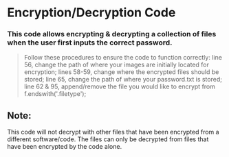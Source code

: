 # Encryption/Decryption Code


### This code allows encrypting & decrypting a collection of files when the user first inputs the correct password. 


>Follow these procedures to ensure the code to function correctly: line 56, change the path of where your images are initially located for encryption; lines 58-59, change where the encrypted files should be stored; line 65, change the path of where your password.txt is stored; line 62 & 95, append/remove the file you would like to encrypt from f.endswith('.filetype');


## Note:

This code will not decrypt with other files that have been encrypted from a different software/code. The files can only be decrypted from files
that have been encrypted by the code alone. 
